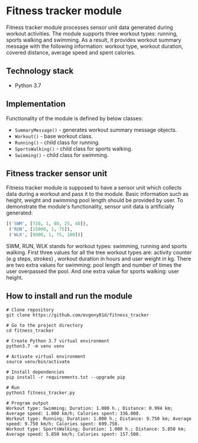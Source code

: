 # Fitness tracker module

Fitness tracker module processes sensor unit data generated during workout 
activities. The module supports three workout types: running, sports 
walking and swimming. As a result, it provides workout summary message with 
the following information: workout type, workout duration, covered distance, 
average speed and spent calories. 


## Technology stack
- Python 3.7


## Implementation
Functionality of the module is defined by below classes:
- `SummaryMessage()` - generates workout summary message objects.
- `Workout()` - base workout class.
- `Running()` - child class for running.
- `SportsWalking()` - child class for sports walking.
- `Swimming()` - child class for swimming.


## Fitness tracker sensor unit
Fitness tracker module is supposed to have a sensor unit which collects data 
during a workout and pass it to the module. Basic information such as height, 
weight and swimming pool length should be provided by user. To demonstrate the 
module's functionality, sensor unit data is artificially generated:

```python
[('SWM', [720, 1, 80, 25, 40]),
 ('RUN', [15000, 1, 75]),
 ('WLK', [9000, 1, 75, 180])]
```

SWM, RUN, WLK stands for workout types: swimming, running and sports walking.
First three values for all the tree workout types are: activity counter 
(e.g steps, strokes) , workout duration in hours and user weight in kg. 
There are two extra values for swimming: pool length and number of times the user 
overpassed the pool. And one extra value for sports walking: user height.


## How to install and run the module
```
# Clone repository
git clone https://github.com/evgeny81d/fitness_tracker

# Go to the project directory
cd fitness_tracker

# Create Python 3.7 virtual environment
python3.7 -m venv venv

# Activate virtual environment
source venv/bin/activate

# Install dependencies
pip install -r requirements.txt --upgrade pip

# Run
python3 fitness_tracker.py

# Program output
Workout type: Swimming; Duration: 1.000 h.; Distance: 0.994 km; Average speed: 1.000 km/h; Calories spent: 336.000.
Workout type: Running; Duration: 1.000 h.; Distance: 9.750 km; Average speed: 9.750 km/h; Calories spent: 699.750.
Workout type: SportsWalking; Duration: 1.000 h.; Distance: 5.850 km; Average speed: 5.850 km/h; Calories spent: 157.500.
```

